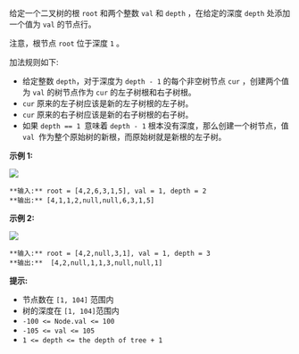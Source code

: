 给定一个二叉树的根 `root` 和两个整数 `val` 和 `depth` ，在给定的深度 `depth` 处添加一个值为 `val` 的节点行。

注意，根节点 `root` 位于深度 `1` 。

加法规则如下:

  * 给定整数 `depth`，对于深度为 `depth - 1` 的每个非空树节点 `cur` ，创建两个值为 `val` 的树节点作为 `cur` 的左子树根和右子树根。
  * `cur` 原来的左子树应该是新的左子树根的左子树。
  * `cur` 原来的右子树应该是新的右子树根的右子树。
  * 如果 `depth == 1 `意味着 `depth - 1` 根本没有深度，那么创建一个树节点，值 `val `作为整个原始树的新根，而原始树就是新根的左子树。



**示例 1:**

![](https://assets.leetcode.com/uploads/2021/03/15/addrow-tree.jpg)

    
    
    **输入:** root = [4,2,6,3,1,5], val = 1, depth = 2
    **输出:** [4,1,1,2,null,null,6,3,1,5]

**示例 2:**

![](https://assets.leetcode.com/uploads/2021/03/11/add2-tree.jpg)

    
    
    **输入:** root = [4,2,null,3,1], val = 1, depth = 3
    **输出:**  [4,2,null,1,1,3,null,null,1]
    



**提示:**

  * 节点数在 `[1, 104]` 范围内
  * 树的深度在 `[1, 104]`范围内
  * `-100 <= Node.val <= 100`
  * `-105 <= val <= 105`
  * `1 <= depth <= the depth of tree + 1`

